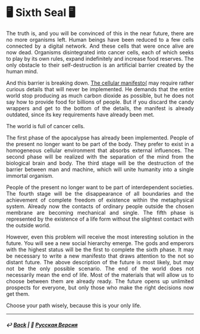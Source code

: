 # 🖥️ Sixth Seal 🖥️
<p align="justify">The truth is, and you will be convinced of this in the near future, there are no more organisms left. Human beings have been reduced to a few cells connected by a digital network. And these cells that were once alive are now dead. Organisms disintegrated into cancer cells, each of which seeks to play by its own rules, expand indefinitely and increase food reserves. The only obstacle to their self-destruction is an artificial barrier created by the human mind.</p> 

<p align="justify">And this barrier is breaking down. <a href="cellularism.md">The cellular manifesto(</a> may require rather curious details that will never be implemented. He demands that the entire world stop producing as much carbon dioxide as possible, but he does not say how to provide food for billions of people. But if you discard the candy wrappers and get to the bottom of the details, the manifest is already outdated, since its key requirements have already been met.</p> 

<p align="justify">The world is full of cancer cells.</p> 

<p align="justify">The first phase of the apocalypse has already been implemented. People of the present no longer want to be part of the body. They prefer to exist in a homogeneous cellular environment that absorbs external influences. The second phase will be realized with the separation of the mind from the biological brain and body. The third stage will be the destruction of the barrier between man and machine, which will unite humanity into a single immortal organism.</p> 

<p align="justify">People of the present no longer want to be part of interdependent societies. The fourth stage will be the disappearance of all boundaries and the achievement of complete freedom of existence within the metaphysical system. Already now the contacts of ordinary people outside the chosen membrane are becoming mechanical and single. The fifth phase is represented by the existence of a life form without the slightest contact with the outside world.</p> 

<p align="justify">However, even this problem will receive the most interesting solution in the future. You will see a new social hierarchy emerge. The gods and emperors with the highest status will be the first to complete the sixth phase. It may be necessary to write a new manifesto that draws attention to the not so distant future. The above description of the future is most likely, but may not be the only possible scenario. The end of the world does not necessarily mean the end of life. Most of the materials that will allow us to choose between them are already ready. The future opens up unlimited prospects for everyone, but only those who make the right decisions now get them.</p> 

<p align="justify">Choose your path wisely, because this is your only life.</p> 

***

##### ↩️ [Back](index.md) | 🌻 [Русская Версия](numericalglory-2.md)
